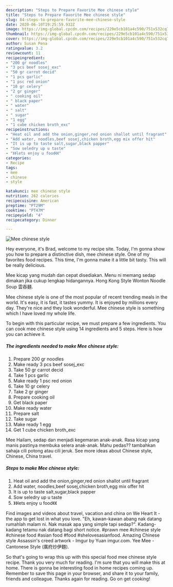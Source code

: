 ```yaml
---
description: "Steps to Prepare Favorite Mee chinese style"
title: "Steps to Prepare Favorite Mee chinese style"
slug: 84-steps-to-prepare-favorite-mee-chinese-style
date: 2020-06-10T19:25:59.932Z
image: https://img-global.cpcdn.com/recipes/229e5cb101a4c590/751x532cq70/mee-chinese-style-recipe-main-photo.jpg
thumbnail: https://img-global.cpcdn.com/recipes/229e5cb101a4c590/751x532cq70/mee-chinese-style-recipe-main-photo.jpg
cover: https://img-global.cpcdn.com/recipes/229e5cb101a4c590/751x532cq70/mee-chinese-style-recipe-main-photo.jpg
author: Susan Pena
ratingvalue: 3.2
reviewcount: 11
recipeingredient:
- "200 gr noodles"
- "3 pcs beef sosej_exc"
- "50 gr carrot decid"
- "1 pcs garlic"
- "1 psc red onion"
- "10 gr celery"
- "2 gr ginger"
- " cooking oil"
- " black paper"
- " water"
- " salt"
- " sugar"
- "1 egg"
- "1 cube chicken broth_exc"
recipeinstructions:
- "Heat oil and add the onion,ginger,red onion shallot until fragrant"
- "Add water, noodles,beef sosej,chicken broth,egg mix offer hit"
- "It is up to taste salt,sugar,black papper"
- "Sow seledry up u taste"
- "》》lets enjoy u food《《"
categories:
- Recipe
tags:
- mee
- chinese
- style

katakunci: mee chinese style 
nutrition: 262 calories
recipecuisine: American
preptime: "PT29M"
cooktime: "PT47M"
recipeyield: "4"
recipecategory: Dinner

---
```



![Mee chinese style](https://img-global.cpcdn.com/recipes/229e5cb101a4c590/751x532cq70/mee-chinese-style-recipe-main-photo.jpg)

Hey everyone, it's Brad, welcome to my recipe site. Today, I'm gonna show you how to prepare a distinctive dish, mee chinese style. One of my favorites food recipes. This time, I'm gonna make it a little bit tasty. This will be really delicious.

Mee kicap yang mudah dan cepat disediakan. Menu ni memang sedap dimakan jika cukup lengkap hidangannya. Hong Kong Style Wonton Noodle Soup 雲吞麺.

Mee chinese style is one of the most popular of recent trending meals in the world. It's easy, it is fast, it tastes yummy. It is enjoyed by millions every day. They're nice and they look wonderful. Mee chinese style is something which I have loved my whole life.


To begin with this particular recipe, we must prepare a few ingredients. You can cook mee chinese style using 14 ingredients and 5 steps. Here is how you can achieve it.

<!--inarticleads1-->

##### The ingredients needed to make Mee chinese style:

1. Prepare 200 gr noodles
1. Make ready 3 pcs beef sosej_exc
1. Take 50 gr carrot decid
1. Take 1 pcs garlic
1. Make ready 1 psc red onion
1. Take 10 gr celery
1. Take 2 gr ginger
1. Prepare  cooking oil
1. Get  black paper
1. Make ready  water
1. Prepare  salt
1. Take  sugar
1. Make ready 1 egg
1. Get 1 cube chicken broth_exc


Mee Hailam, sedap dan menjadi kegemaran anak-anak. Rasa kicap yang manis pastinya membuka selera anak-anak. Mahu pedas?? tambahkan sahaja cili potong atau cili jeruk. See more ideas about Chinese style, Chinese, China travel. 

<!--inarticleads2-->

##### Steps to make Mee chinese style:

1. Heat oil and add the onion,ginger,red onion shallot until fragrant
1. Add water, noodles,beef sosej,chicken broth,egg mix offer hit
1. It is up to taste salt,sugar,black papper
1. Sow seledry up u taste
1. 》》lets enjoy u food《《


Find images and videos about travel, vacation and china on We Heart It - the app to get lost in what you love. &#34;Eh, kawan-kawan abang nak datang rumahlah malam ni. Nak masak apa yang simple tapi sedap?&#34;. Kadang-kadang tetamu nak datang bagi short notice. #prawn mee #chinese style #chinese food #asian food #food #shelovesasianfood. Amazing Chinese style Assassin&#39;s creed artwork - Imgur by Yuan imgur.com. Yee Mee - Cantonese Style (廣府炒伊麵). 

So that's going to wrap this up with this special food mee chinese style recipe. Thank you very much for reading. I'm sure that you will make this at home. There is gonna be interesting food in home recipes coming up. Remember to save this page in your browser, and share it to your family, friends and colleague. Thanks again for reading. Go on get cooking!
